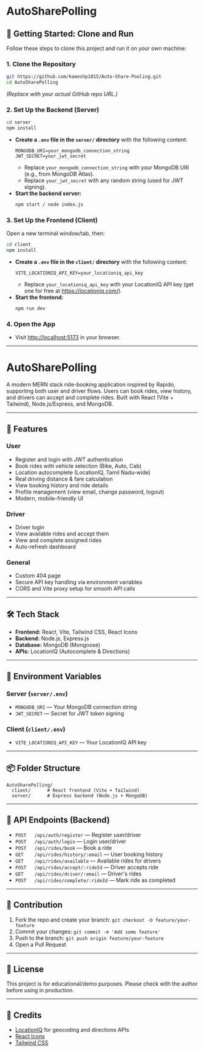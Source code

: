 # AutoSharePolling

## 🚀 Getting Started: Clone and Run

Follow these steps to clone this project and run it on your own machine:

### 1. Clone the Repository
```sh
git https://github.com/kameshp1815/Auto-Share-Pooling.git
cd AutoSharePolling
```
*(Replace with your actual GitHub repo URL.)*

### 2. Set Up the Backend (Server)
```sh
cd server
npm install
```
- **Create a `.env` file in the `server/` directory** with the following content:
  ```
  MONGODB_URI=your_mongodb_connection_string
  JWT_SECRET=your_jwt_secret
  ```
  - Replace `your_mongodb_connection_string` with your MongoDB URI (e.g., from MongoDB Atlas).
  - Replace `your_jwt_secret` with any random string (used for JWT signing).
- **Start the backend server:**
  ```sh
  npm start / node index.js
  ```

### 3. Set Up the Frontend (Client)
Open a new terminal window/tab, then:
```sh
cd client
npm install
```
- **Create a `.env` file in the `client/` directory** with the following content:
  ```
  VITE_LOCATIONIQ_API_KEY=your_locationiq_api_key
  ```
  - Replace `your_locationiq_api_key` with your LocationIQ API key (get one for free at https://locationiq.com/).
- **Start the frontend:**
  ```sh
  npm run dev
  ```

### 4. Open the App
- Visit [http://localhost:5173](http://localhost:5173) in your browser.

---

# AutoSharePolling

A modern MERN stack ride-booking application inspired by Rapido, supporting both user and driver flows. Users can book rides, view history, and drivers can accept and complete rides. Built with React (Vite + Tailwind), Node.js/Express, and MongoDB.

---

## 🚗 Features

### User
- Register and login with JWT authentication
- Book rides with vehicle selection (Bike, Auto, Cab)
- Location autocomplete (LocationIQ, Tamil Nadu-wide)
- Real driving distance & fare calculation
- View booking history and ride details
- Profile management (view email, change password, logout)
- Modern, mobile-friendly UI

### Driver
- Driver login
- View available rides and accept them
- View and complete assigned rides
- Auto-refresh dashboard

### General
- Custom 404 page
- Secure API key handling via environment variables
- CORS and Vite proxy setup for smooth API calls

---

## 🛠️ Tech Stack
- **Frontend:** React, Vite, Tailwind CSS, React Icons
- **Backend:** Node.js, Express.js
- **Database:** MongoDB (Mongoose)
- **APIs:** LocationIQ (Autocomplete & Directions)

---

## 🔑 Environment Variables

### Server (`server/.env`)
- `MONGODB_URI` — Your MongoDB connection string
- `JWT_SECRET` — Secret for JWT token signing

### Client (`client/.env`)
- `VITE_LOCATIONIQ_API_KEY` — Your LocationIQ API key

---

## 📦 Folder Structure
```
AutoSharePolling/
  client/      # React frontend (Vite + Tailwind)
  server/      # Express backend (Node.js + MongoDB)
```

---

## 🧪 API Endpoints (Backend)
- `POST   /api/auth/register` — Register user/driver
- `POST   /api/auth/login` — Login user/driver
- `POST   /api/rides/book` — Book a ride
- `GET    /api/rides/history/:email` — User booking history
- `GET    /api/rides/available` — Available rides for drivers
- `POST   /api/rides/accept/:rideId` — Driver accepts ride
- `GET    /api/rides/driver/:email` — Driver's rides
- `POST   /api/rides/complete/:rideId` — Mark ride as completed

---

## 📝 Contribution
1. Fork the repo and create your branch: `git checkout -b feature/your-feature`
2. Commit your changes: `git commit -m 'Add some feature'`
3. Push to the branch: `git push origin feature/your-feature`
4. Open a Pull Request

---

## 📄 License
This project is for educational/demo purposes. Please check with the author before using in production.

---

## 🙏 Credits
- [LocationIQ](https://locationiq.com/) for geocoding and directions APIs
- [React Icons](https://react-icons.github.io/react-icons/)
- [Tailwind CSS](https://tailwindcss.com/) 